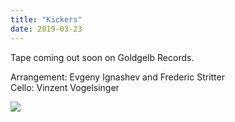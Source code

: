 ```yaml
---
title: "Kickers"
date: 2019-03-23
---
```

Tape coming out soon on Goldgelb Records.

Arrangement: Evgeny Ignashev and Frederic Stritter  
Cello: Vinzent Vogelsinger

![](fsk-18.jpg)

